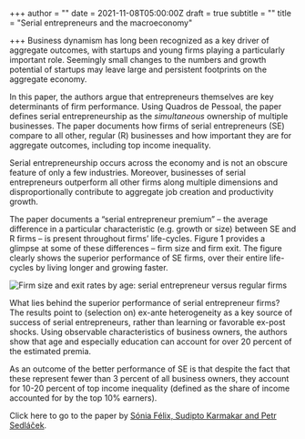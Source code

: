 +++
author = ""
date = 2021-11-08T05:00:00Z
draft = true
subtitle = ""
title = "Serial entrepreneurs and the macroeconomy"

+++
Business dynamism has long been recognized as a key driver of aggregate outcomes, with startups and young firms playing a particularly important role. Seemingly small changes to the numbers and growth potential of startups may leave large and persistent footprints on the aggregate economy.

In this paper, the authors argue that entrepreneurs themselves are key determinants of firm performance. Using Quadros de Pessoal, the paper defines serial entrepreneurship as the _simultaneous_ ownership of multiple businesses. The paper documents how firms of serial entrepreneurs (SE) compare to all other, regular (R) businesses and how important they are for aggregate outcomes, including top income inequality.

Serial entrepreneurship occurs across the economy and is not an obscure feature of only a few industries. Moreover, businesses of serial entrepreneurs outperform all other firms along multiple dimensions and disproportionally contribute to aggregate job creation and productivity growth.

The paper documents a “serial entrepreneur premium” – the average difference in a particular characteristic (e.g. growth or size) between SE and R firms – is present throughout firms’ life-cycles. Figure 1 provides a glimpse at some of these differences – firm size and firm exit. The figure clearly shows the superior performance of SE firms, over their entire life-cycles by living longer and growing faster.

![](/v1636398048/research_report/Screen_Shot_2021-11-08_at_2.00.13_PM_grcaz7.png "Firm size and exit rates by age: serial entrepreneur versus regular firms")

What lies behind the superior performance of serial entrepreneur firms? The results point to (selection on) ex-ante heterogeneity as a key source of success of serial entrepreneurs, rather than learning or favorable ex-post shocks. Using observable characteristics of business owners, the authors show that age and especially education can account for over 20 percent of the estimated premia.

As an outcome of the better performance of SE is that despite the fact that these represent fewer than 3 percent of all business owners, they account for 10-20 percent of top income inequality (defined as the share of income accounted for by the top 10% earners).

Click here to go to the paper by [Sónia Félix, Sudipto Karmakar and Petr Sedláček](https://cepr.org/active/publications/discussion_papers/dp.php?dpno=16449).